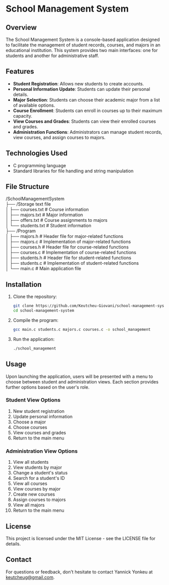 # School Management System

## Overview

The School Management System is a console-based application designed to facilitate the management of student records, courses, and majors in an educational institution. This system provides two main interfaces: one for students and another for administrative staff.

## Features

- **Student Registration**: Allows new students to create accounts.
- **Personal Information Update**: Students can update their personal details.
- **Major Selection**: Students can choose their academic major from a list of available options.
- **Course Enrollment**: Students can enroll in courses up to their maximum capacity.
- **View Courses and Grades**: Students can view their enrolled courses and grades.
- **Administration Functions**: Administrators can manage student records, view courses, and assign courses to majors.

## Technologies Used

- C programming language
- Standard libraries for file handling and string manipulation

## File Structure
/SchoolManagementSystem  
├── /Storage text file  
│ ├── courses.txt # Course information  
│ ├── majors.txt # Major information  
│ ├── offers.txt # Course assignments to majors  
│ └── students.txt # Student information  
├── /Program  
│ ├── majors.h # Header file for major-related functions  
│ ├── majors.c # Implementation of major-related functions  
│ ├── courses.h # Header file for course-related functions  
│ ├── courses.c # Implementation of course-related functions  
│ ├── students.h # Header file for student-related functions  
│ ├── students.c # Implementation of student-related functions  
│ └── main.c # Main application file  

## Installation

1. Clone the repository:
   ```bash
   git clone https://github.com/Keutcheu-Giovani/school-management-system.git
   cd school-management-system

2. Compile the program:
   ```bash
   gcc main.c students.c majors.c courses.c -o school_management

3. Run the application:
   ```bash
   ./school_management

## Usage
Upon launching the application, users will be presented with a menu to choose between student and administration views. Each section provides further options based on the user's role.

### Student View Options
1. New student registration
2. Update personal information
3. Choose a major
4. Choose courses
5. View courses and grades
6. Return to the main menu
   
### Administration View Options
1. View all students
2. View students by major
3. Change a student's status
4. Search for a student's ID
5. View all courses
6. View courses by major
7. Create new courses
8. Assign courses to majors
9. View all majors
10. Return to the main menu

## License
This project is licensed under the MIT License - see the LICENSE file for details.

## Contact
For questions or feedback, don't hesitate to contact Yannick Yonkeu at keutcheug@gmail.com.
